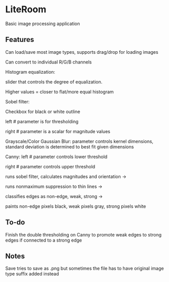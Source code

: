 # LiteRoom
Basic image processing application

Features
------------------
Can load/save most image types, supports drag/drop for loading images

Can convert to individual R/G/B channels

Histogram equalization: 

slider that controls the degree of equalization.

Higher values = closer to flat/more equal histogram

Sobel filter:

Checkbox for black or white outline

left # parameter is for thresholding

right # parameter is a scalar for magnitude values

Grayscale/Color Gaussian Blur:
parameter controls kernel dimensions, 
standard deviation is determined to best fit given dimensions

Canny:
left # parameter controls lower threshold

right # parameter controls upper threshold

runs sobel filter, calculates magnitudes and orientation ->

runs nonmaximum suppression to thin lines ->

classifies edges as non-edge, weak, strong ->

paints non-edge pixels black, weak pixels gray, strong pixels white



To-do
------------
Finish the double thresholding on Canny to promote weak edges to strong edges if connected to a strong edge


Notes
---------
Save tries to save as .png but sometimes the file has to have original image type suffix added
instead


